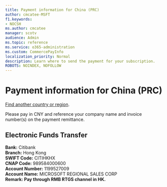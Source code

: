 ```yaml
---
title: Payment information for China (PRC)
author: cmcatee-MSFT
f1.keywords:
- NOCSH
ms.author: cmcatee
manager: scotv
audience: Admin
ms.topic: reference
ms.service: o365-administration
ms.custom: CommercePayInfo
localization_priority: Normal
description: Learn where to send the payment for your subscription.
ROBOTS: NOINDEX, NOFOLLOW
---                                
```


# Payment information for China (PRC)

[Find another country or region](../billing-and-payments/pay-for-your-subscription.md).

Please pay in CNY and reference your company name and invoice number(s) on the payment remittance.

## Electronic Funds Transfer

**Bank:** Citibank  
**Branch:** Hong Kong  
**SWIFT Code:** CITIHKHX  
**CNAP Code:** 989584000600   
**Account Number:** 1199527009  
**Account Name:** MICROSOFT REGIONAL SALES CORP  
**Remark: Pay through RMB RTGS channel in HK.**  